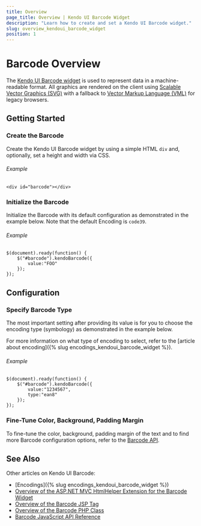 ```yaml
---
title: Overview
page_title: Overview | Kendo UI Barcode Widget
description: "Learn how to create and set a Kendo UI Barcode widget."
slug: overview_kendoui_barcode_widget
position: 1
---
```


# Barcode Overview

The [Kendo UI Barcode widget](http://demos.telerik.com/kendo-ui/barcode/index) is used to represent data in a machine-readable format. All graphics are rendered on the client using [Scalable Vector Graphics (SVG)](http://www.w3.org/Graphics/SVG/) with a fallback to [Vector Markup Language (VML)](https://en.wikipedia.org/wiki/Vector_Markup_Language) for legacy browsers.

## Getting Started

### Create the Barcode

Create the Kendo UI Barcode widget by using a simple HTML `div` and, optionally, set a height and width via CSS.

###### Example

    <div id="barcode"></div>

### Initialize the Barcode

Initialize the Barcode with its default configuration as demonstrated in the example below. Note that the default Encoding is `code39`.

###### Example

    $(document).ready(function() {
        $("#barcode").kendoBarcode({
            value:"FOO"
        });
    });

## Configuration

### Specify Barcode Type

The most important setting after providing its value is for you to choose the encoding type (symbology) as demonstrated in the example below.

For more information on what type of encoding to select, refer to the [article about encoding]({% slug encodings_kendoui_barcode_widget %}).

###### Example

    $(document).ready(function() {
        $("#barcode").kendoBarcode({
            value:"1234567",
            type:"ean8"
        });
    });

### Fine-Tune Color, Background, Padding Margin

To fine-tune the color, background, padding margin of the text and to find more Barcode configuration options, refer to the [Barcode API](/api/javascript/dataviz/ui/barcode).

## See Also

Other articles on Kendo UI Barcode:

* [Encodings]({% slug encodings_kendoui_barcode_widget %})
* [Overview of the ASP.NET MVC HtmlHelper Extension for the Barcode Widget](/aspnet-mvc/helpers/barcode/overview)
* [Overview of the Barcode JSP Tag](/jsp/tags/barcode/overview)
* [Overview of the Barcode PHP Class](/php/widgets/barcode/overview)
* [Barcode JavaScript API Reference](/api/javascript/dataviz/ui/barcode)
